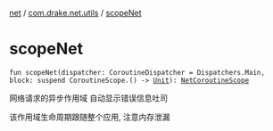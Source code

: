 [net](../index.md) / [com.drake.net.utils](index.md) / [scopeNet](./scope-net.md)

# scopeNet

`fun scopeNet(dispatcher: CoroutineDispatcher = Dispatchers.Main, block: suspend CoroutineScope.() -> `[`Unit`](https://kotlinlang.org/api/latest/jvm/stdlib/kotlin/-unit/index.html)`): `[`NetCoroutineScope`](../com.drake.net.scope/-net-coroutine-scope/index.md)

网络请求的异步作用域
自动显示错误信息吐司

该作用域生命周期跟随整个应用, 注意内存泄漏

